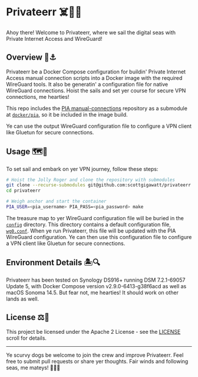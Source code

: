 # Privateerr ☠️🏴‍☠️

Ahoy there! Welcome to Privateerr, where we sail the digital seas with Private Internet Access and WireGuard!

## Overview 🦜⚓️

Privateerr be a Docker Compose configuration for buildin' Private Internet Access manual connection scripts into a Docker image with the required WireGuard tools. It also be generatin' a configuration file for native WireGuard connections. Hoist the sails and set yer course for secure VPN connections, me hearties!

This repo includes the [PIA manual-connections](https://github.com/pia-foss/manual-connections) repository as a submodule at [`docker/pia`](./docker/pia), so it be included in the image build.

Ye can use the output WireGuard configuration file to configure a VPN client like Gluetun for secure connections.

## Usage 🗺️🔧

To set sail and embark on yer VPN journey, follow these steps:

```bash
# Hoist the Jolly Roger and clone the repository with submodules
git clone --recurse-submodules git@github.com:scottgigawatt/privateerr.git
cd privateerr

# Weigh anchor and start the container
PIA_USER=<pia_username> PIA_PASS=<pia_password> make
```

The treasure map to yer WireGuard configuration file will be buried in the [`config`](./config/) directory. This directory contains a default configuration file, [`wg0.conf`](./config/wg0.conf). When ye run Privateerr, this file will be updated with the PIA WireGuard configuration. Ye can then use this configuration file to configure a VPN client like Gluetun for secure connections.

## Environment Details 🏝️🔍

Privateerr has been tested on Synology DS916+ running DSM 7.2.1-69057 Update 5, with Docker Compose version v2.9.0-6413-g38f6acd as well as macOS Sonoma 14.5. But fear not, me hearties! It should work on other lands as well.

## License ⚖️📜

This project be licensed under the Apache 2 License - see the [LICENSE](LICENSE) scroll for details.

---

Ye scurvy dogs be welcome to join the crew and improve Privateerr. Feel free to submit pull requests or share yer thoughts. Fair winds and following seas, me mateys! 🌊🏴‍☠️
